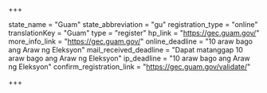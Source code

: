+++

state_name = "Guam"
state_abbreviation = "gu"
registration_type = "online"
translationKey = "Guam"
type = "register"
hp_link = "https://gec.guam.gov/"
more_info_link = "https://gec.guam.gov/"
online_deadline = "10 araw bago ang Araw ng Eleksyon"
mail_received_deadline = "Dapat matanggap 10 araw bago ang Araw ng Eleksyon"
ip_deadline = "10 araw bago ang Araw ng Eleksyon"
confirm_registration_link = "https://gec.guam.gov/validate/"

+++